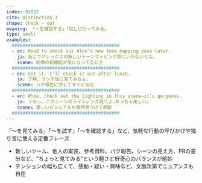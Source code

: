 ```yaml
---
index: 02022
cite: Distinction I
shape: check ~ out
meaning: 「〜を確認する」「試しに行ってみる」
type: small
examples:
  ########################################
  - en: Need to check out Alex’s new tone mapping pass later.
    ja: あとでアレックスの新しいトーンマッピング見にいかないとな。
    scene: 同僚の新機能が気になってるとき
  ########################################
  - en: Got it. I’ll check it out after lunch.
    ja: 了解、ランチ後に見てみるよ。
    scene: バグ報告に対してすぐに反応
  ########################################
  - en: Whoa, check out the lighting in this scene—it’s gorgeous.
    ja: うおっ、このシーンのライティング見てよ…めっちゃ美しい。
    scene: 美しいビジュアルを偶然見つけて感動
  ########################################
---
```


「〜を見てみる」「〜を試す」「〜を確認する」など、気軽な行動の呼びかけや独り言に使える定番フレーズ

- 新しいツール、他人の実装、参考資料、バグ報告、シーンの見え方、PRの差分など、“ちょっと見てみる”という軽さと好奇心のバランスが絶妙
- テンションの幅も広くて、感動・疑い・興味など、文脈次第でニュアンスも自在
